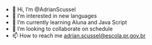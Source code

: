 - 👋 Hi, I’m @AdrianScussel
- 👀 I’m interested in new languages
- 🌱 I’m currently learning Aluna and Java Script
- 💞️ I’m looking to collaborate on schedule
- 📫 How to reach me adrian.scussel@escola.pr.gov.br

<!---
AdrianScussel/AdrianScussel is a ✨ special ✨ repository because its `README.md` (this file) appears on your GitHub profile.
You can click the Preview link to take a look at your changes.
--->
